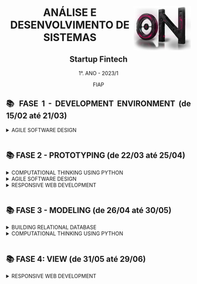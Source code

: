 <div align="center">
<a href="https://github.com/monicaquintal" target="_blank"><img align="right" height="120px" src="./assets/imagens-fase01/on.png" /></a>
<h1>ANÁLISE E DESENVOLVIMENTO DE SISTEMAS</h1>
<h2>Startup Fintech</h2>
<p>1°. ANO - 2023/1</p>
<p>FIAP</p>
</div>

<div align="justify">

<h2>📚 FASE 1 - DEVELOPMENT ENVIRONMENT (de 15/02 até 21/03)</h2>

<details>
<summary>AGILE SOFTWARE DESIGN</summary>

[Capítulo 01: Precisamos falar sobre finanças.](./fase01/capitulo01.md)<br>
[Capítulo 02: Mas como um Software é criado?](./fase01/capitulo02.md)<br>
[Capítulo 03: Por onde começamos?](./fase01/capitulo03.md)<br>
[Capítulo 04: Primeiros passos na construção de um software.](./fase01/capitulo04.md)<br>
[Capítulo 05: Atendendo a pedidos!](./fase01/capitulo05.md)<br>
[Capítulo 06: Desvendando a cabeça do usuário.](./fase01/capitulo06.md)<br>
[Capítulo 07: Técnicas nunca são demais...](./fase01/capitulo07.md)<br>
[Capítulo 08: Mãos à obra!](./fase01/capitulo08.md)<br>
[Capítulo 09: Materializando o projeto.](./fase01/capitulo09.md)<br>
[Capítulo 10: Vamos aprender a programar?](./fase01/capitulo10.md)

</details>
<br>

<h2>📚 FASE 2 - PROTOTYPING (de 22/03 até 25/04)</h2>

<details>
<summary>COMPUTATIONAL THINKING USING PYTHON</summary>

[Capítulo 01: E que comecem os preparativos!](./fase02/capitulo01.md)<br>
[Capítulo 02: Quando a máquina começa a tomar decisões.](./fase02/capitulo02.md)<br>
[Capítulo 03: Andar em círculos não é necessariamente ruim...](./fase02/capitulo03.md)<br>
[Capítulo 04: Quem tem o nome na lista?](./fase02/capitulo04.md)
</details>

<details>
<summary>AGILE SOFTWARE DESIGN</summary>

[Capítulo 05: Entendendo o ponto de vista do usuário.](./fase02/capitulo05.md)<br>
[Capítulo 06: Infelizmente, diagramas não são o suficiente...](./fase02/capitulo06.md)<br>
[Capítulo 09: Quanto vale o show?](./fase02/capitulo09.md)
</details>

<details>
<summary>RESPONSIVE WEB DEVELOPMENT</summary>

[Capítulo 07: A experiência do usuário é um assunto sério!](./fase02/capitulo07.md)<br>
[Capítulo 08: Quem vê interface, vê coração.](./fase02/capitulo08.md)<br>
</details>
<br>

<h2>📚 FASE 3 - MODELING (de 26/04 até 30/05)</h2>

<details>
<summary>BUILDING RELATIONAL DATABASE</summary>

[Capítulo 01: O app começa a tomar forma!](./fase03/capitulo01.md)<br>
[Capítulo 02: Onde guardar as informações geradas?](./fase03/capitulo02.md)<br>
[Capítulo 03: Como guardar as informações?](./fase03/capitulo03.md)<br>
[Capítulo 04: O Modelo de Entidade-Relacionamento.](./fase03/capitulo04.md)<br>
[Capítulo 05: Agregando ao modelo de dados.](./fase03/capitulo05.md)<br>
[Capítulo 06: Aprendendo a armazenar de maneira correta.](./fase03/capitulo06.md)<br>
[Capítulo 07: Definindo as estruturas físicas!](./fase03/capitulo07.md)
</details>

<details>
<summary>COMPUTATIONAL THINKING USING PYTHON</summary>

[Capítulo 08: Salvo pelo dicionário!](./fase03/capitulo08.md)<br>
[Capítulo 09: Quem arquiva amigo é.](./fase03/capitulo09.md)

</details>
<br>

<h2>📚 FASE 4: VIEW (de 31/05 até 29/06)</h2>

<details>
<summary>RESPONSIVE WEB DEVELOPMENT</summary>

[Capítulo 01: Habemus telas de sistema!](./fase04/capitulo01.md)<br>
[Capítulo 02: Internet: Como tudo começou.](./fase04/capitulo02.md)<br>
[Capítulo 03: HTML - Falando a língua da internet.](./fase04/capitulo03.md)<br>
[Capítulo 04: Aplicando algum estilo.](./fase04/capitulo04.md)<br>
[Capítulo 05: Organizando e posicionando seu HTML.](./fase04/capitulo05.md)<br>
[Capítulo 06: Semântica e Grids.](./fase04/capitulo06.md)<br>
[Capítulo 07:]()<br>
[Capítulo 08:]()<br>
[Capítulo 09:]()<br>
[Capítulo 10:]()<br>
[Capítulo 11:]()<br>
[Capítulo 12:]()

</details>